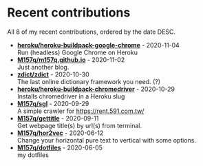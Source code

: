 # Recent contributions

All <!-- recent_contributions_count starts -->8<!-- recent_contributions_count ends --> of my recent contributions, ordered by the date DESC.

<!-- recent_contributions starts -->
* **[heroku/heroku-buildpack-google-chrome](https://github.com/heroku/heroku-buildpack-google-chrome)** - 2020-11-04
<br>Run (headless) Google Chrome on Heroku
* **[M157q/m157q.github.io](https://github.com/M157q/m157q.github.io)** - 2020-11-02
<br>Just another blog.
* **[zdict/zdict](https://github.com/zdict/zdict)** - 2020-10-30
<br>The last online dictionary framework you need. (?)
* **[heroku/heroku-buildpack-chromedriver](https://github.com/heroku/heroku-buildpack-chromedriver)** - 2020-10-29
<br>Installs chromedriver in a Heroku slug
* **[M157q/sgl](https://github.com/M157q/sgl)** - 2020-09-29
<br>A simple crawler for https://rent.591.com.tw/
* **[M157q/gettitle](https://github.com/M157q/gettitle)** - 2020-09-11
<br>Get webpage title(s) by url(s) from terminal.
* **[M157q/hor2vec](https://github.com/M157q/hor2vec)** - 2020-06-12
<br>Change your horizontal pure text to vertical with some options.
* **[M157q/dotfiles](https://github.com/M157q/dotfiles)** - 2020-06-05
<br>my dotfiles
<!-- recent_contributions ends -->
